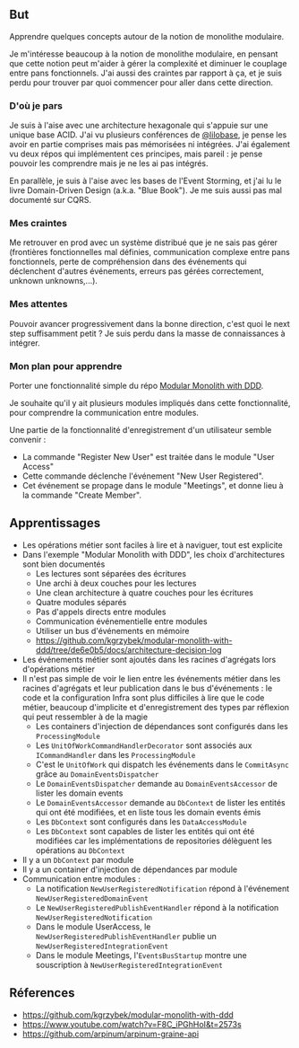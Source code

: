 ## But

Apprendre quelques concepts autour de la notion de monolithe modulaire.

Je m'intéresse beaucoup à la notion de monolithe modulaire, en pensant que
cette notion peut m'aider à gérer la complexité et diminuer le couplage entre
pans fonctionnels. J'ai aussi des craintes par rapport à ça, et je suis perdu
pour trouver par quoi commencer pour aller dans cette direction.

### D'où je pars

Je suis à l'aise avec une architecture hexagonale qui s'appuie sur une unique
base ACID. J'ai vu plusieurs conférences de
[@lilobase](https://twitter.com/lilobase), je pense les avoir en partie
comprises mais pas mémorisées ni intégrées. J'ai également vu deux répos qui
implémentent ces principes, mais pareil : je pense pouvoir les comprendre mais
je ne les ai pas intégrés.

En parallèle, je suis à l'aise avec les bases de l'Event Storming, et j'ai lu
le livre Domain-Driven Design (a.k.a. "Blue Book"). Je me suis aussi pas mal
documenté sur CQRS.

### Mes craintes

Me retrouver en prod avec un système distribué que je ne sais pas gérer
(frontières fonctionnelles mal définies, communication complexe entre pans
fonctionnels, perte de compréhension dans des événements qui déclenchent
d'autres événements, erreurs pas gérées correctement, unknown unknowns,...).

### Mes attentes

Pouvoir avancer progressivement dans la bonne direction, c'est quoi le next
step suffisamment petit ? Je suis perdu dans la masse de connaissances à
intégrer.

### Mon plan pour apprendre

Porter une fonctionnalité simple du répo [Modular Monolith with
DDD](https://github.com/kgrzybek/modular-monolith-with-ddd).

Je souhaite qu'il y ait plusieurs modules impliqués dans cette fonctionnalité,
pour comprendre la communication entre modules.

Une partie de la fonctionnalité d'enregistrement d'un utilisateur semble
convenir :

- La commande "Register New User" est traitée dans le module "User Access"
- Cette commande déclenche l'événement "New User Registered".
- Cet événement se propage dans le module "Meetings", et donne lieu à la
  commande "Create Member".

## Apprentissages

- Les opérations métier sont faciles à lire et à naviguer, tout est explicite
- Dans l'exemple "Modular Monolith with DDD", les choix d'architectures sont
  bien documentés
    - Les lectures sont séparées des écritures
    - Une archi à deux couches pour les lectures
    - Une clean architecture à quatre couches pour les écritures
    - Quatre modules séparés
    - Pas d'appels directs entre modules
    - Communication événementielle entre modules
    - Utiliser un bus d'événements en mémoire
    - <https://github.com/kgrzybek/modular-monolith-with-ddd/tree/de6e0b5/docs/architecture-decision-log>
- Les événements métier sont ajoutés dans les racines d'agrégats lors
  d'opérations métier
- Il n'est pas simple de voir le lien entre les événements métier dans les
  racines d'agrégats et leur publication dans le bus d'événements : le code et
  la configuration Infra sont plus difficiles à lire que le code métier,
  beaucoup d'implicite et d'enregistrement des types par réflexion qui peut
  ressembler à de la magie
    - Les containers d'injection de dépendances sont configurés dans les
      `ProcessingModule`
    - Les `UnitOfWorkCommandHandlerDecorator` sont associés aux
      `ICommandHandler` dans les `ProcessingModule`
    - C'est le `UnitOfWork` qui dispatch les événements dans le `CommitAsync`
      grâce au `DomainEventsDispatcher`
    - Le `DomainEventsDispatcher` demande au `DomainEventsAccessor` de lister
      les domain events
    - Le `DomainEventsAccessor` demande au `DbContext` de lister les entités
      qui ont été modifiées, et en liste tous les domain events émis
    - Les `DbContext` sont configurés dans les `DataAccessModule`
    - Les `DbContext` sont capables de lister les entités qui ont été modifiées
      car les implémentations de repositories délèguent les opérations au
      `DbContext`
- Il y a un `DbContext` par module
- Il y a un container d'injection de dépendances par module
- Communication entre modules :
    - La notification `NewUserRegisteredNotification` répond à l'événement `NewUserRegisteredDomainEvent`
    - Le `NewUserRegisteredPublishEventHandler` répond à la notification `NewUserRegisteredNotification`
    - Dans le module UserAccess, le `NewUserRegisteredPublishEventHandler` publie un `NewUserRegisteredIntegrationEvent`
    - Dans le module Meetings, l'`EventsBusStartup` montre une souscription à `NewUserRegisteredIntegrationEvent`


## Réferences

- <https://github.com/kgrzybek/modular-monolith-with-ddd>
- <https://www.youtube.com/watch?v=F8C_iPGhHoI&t=2573s>
- <https://github.com/arpinum/arpinum-graine-api>
